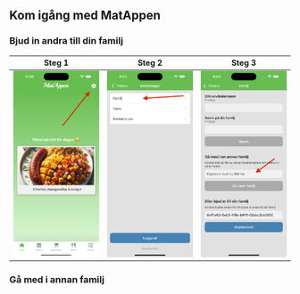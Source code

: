 ## Kom igång med MatAppen ##

### Bjud in andra till din familj ###

| Steg 1   | Steg 2 | Steg 3 |
| -------- | ------- | ------- |
| ![Alt text](/images/settings.png) | ![Alt text](/images/settings_screen.jpg)   | ![Alt text](/images/join_family.jpg) |

### Gå med i annan familj ###
